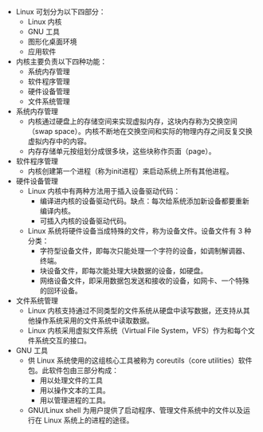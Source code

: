 - Linux 可划分为以下四部分：
  - Linux 内核
  - GNU 工具
  - 图形化桌面环境
  - 应用软件
- 内核主要负责以下四种功能：
  - 系统内存管理
  - 软件程序管理
  - 硬件设备管理
  - 文件系统管理
- 系统内存管理
  - 内核通过硬盘上的存储空间来实现虚拟内存，这块内存称为交换空间（swap space）。内核不断地在交换空间和实际的物理内存之间反复交换虚拟内存中的内容。
  - 内存存储单元按组划分成很多块，这些块称作页面（page）。
- 软件程序管理
  - 内核创建第一个进程（称为init进程）来启动系统上所有其他进程。
- 硬件设备管理
  - Linux 内核中有两种方法用于插入设备驱动代码：
    - 编译进内核的设备驱动代码。缺点：每次给系统添加新设备都要重新编译内核。
    - 可插入内核的设备驱动代码。
  - Linux 系统将硬件设备当成特殊的文件，称为设备文件。设备文件有 3 种分类：
    - 字符型设备文件，即每次只能处理一个字符的设备，如调制解调器、终端。
    - 块设备文件，即每次能处理大块数据的设备，如硬盘。
    - 网络设备文件，即采用数据包发送和接收的设备，如网卡、一个特殊的回环设备。
- 文件系统管理
  - Linux 内核支持通过不同类型的文件系统从硬盘中读写数据，还支持从其他操作系统采用的文件系统中读取数据。
  - Linux 内核采用虚拟文件系统（Virtual File System，VFS）作为和每个文件系统交互的接口。
- GNU 工具
  - 供 Linux 系统使用的这组核心工具被称为 coreutils（core utilities）软件包。此软件包由三部分构成：
    - 用以处理文件的工具
    - 用以操作文本的工具。
    - 用以管理进程的工具。
  - GNU/Linux shell 为用户提供了启动程序、管理文件系统中的文件以及运行在 Linux 系统上的进程的途径。